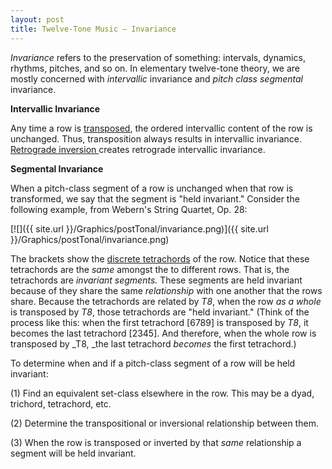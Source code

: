 ```yaml
---
layout: post
title: Twelve-Tone Music — Invariance
---
```


*Invariance* refers to the preservation of something: intervals, dynamics, rhythms, pitches, and so on. In elementary twelve-tone theory, we are mostly concerned with *intervallic* invariance and *pitch class segmental* invariance.

**Intervallic Invariance**

Any time a row is [transposed](twelveToneIntervallicStructure.html), the ordered intervallic content of the row is unchanged. Thus, transposition always results in intervallic invariance. [Retrograde inversion ](twelveToneIntervallicStructure.html)creates retrograde intervallic invariance.

**Segmental Invariance**

When a pitch-class segment of a row is unchanged when that row is transformed, we say that the segment is "held invariant." Consider the following example, from Webern's String Quartet, Op. 28:

[![]({{ site.url }}/Graphics/postTonal/invariance.png)]({{ site.url }}/Graphics/postTonal/invariance.png)

The brackets show the [discrete tetrachords](twelveToneMusicDerivation.html) of the row. Notice that these tetrachords are the *same* amongst the to different rows. That is, the tetrachords are *invariant segments.* These segments are held invariant because of they share the same *relationship* with one another that the rows share. Because the tetrachords are related by _T8_, when the row _as a whole_ is transposed by _T8_, those tetrachords are "held invariant." (Think of the process like this: when the first tetrachord [6789] is transposed by _T8_, it becomes the last tetrachord [2345]. And therefore, when the whole row is transposed by _T8, _the last tetrachord _becomes_ the first tetrachord.)

To determine when and if a pitch-class segment of a row will be held invariant:

(1) Find an equivalent set-class elsewhere in the row. This may be a dyad, trichord, tetrachord, etc.

(2) Determine the transpositional or inversional relationship between them.

(3) When the row is transposed or inverted by that *same* relationship a segment will be held invariant.